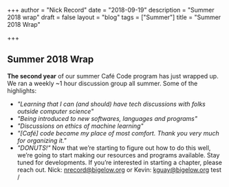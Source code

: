 +++ 
author = "Nick Record" 
date = "2018-09-19" 
description = "Summer 2018 wrap" 
draft = false 
layout = "blog" 
tags = ["Summer"] 
title = "Summer 2018 Wrap"

+++ 
## Summer 2018 Wrap

<B>The second year</B> of our summer Café Code program has just wrapped up. We ran a weekly ~1 hour discussion group all summer. Some of the highlights:
 - *"Learning that I can (and should) have tech discussions with folks outside computer science"*
 - *"Being introduced to new softwares, languages and programs"*
 - *"Discussions on ethics of machine learning"*
 - *"[Café] code became my place of most comfort. Thank you very much for organizing it."*
 - *"DONUTS!"*
Now that we’re starting to figure out how to do this well, we’re going to start making our resources and programs available. Stay tuned for developments. If you’re interested in starting a chapter, please reach out. Nick: nrecord@bigelow.org or Kevin: kguay@bigelow.org
test /
